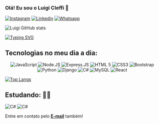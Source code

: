 <div> 

### Olá! Eu sou o Luigi Cleffi 👋

[![Instagram](https://img.shields.io/badge/Instagram-E4405F?style=for-the-badge&logo=instagram&logoColor=white)](https://www.instagram.com/luigi_cff/)
[![Linkedin](https://img.shields.io/badge/LinkedIn-0077B5?style=for-the-badge&logo=linkedin&logoColor=white)](https://www.linkedin.com/in/luigi-cleffi-75291923a/)
[![Whatsapp](https://img.shields.io/badge/WhatsApp-25D366?style=for-the-badge&logo=whatsapp&logoColor=white)](https://bit.ly/31dEVvh)
<br/>

![Luigi GitHub stats](https://github-readme-stats.vercel.app/api?username=LuigiCleffi&show_icons=true&theme=dracula) 

[![Typing SVG](https://readme-typing-svg.demolab.com?font=Fira+Code&pause=1000&width=435&lines=Web+Developer+Experienced;Tech+Lover+%F0%9F%91%A8%F0%9F%8F%BD%E2%80%8D%F0%9F%92%BB)](https://git.io/typing-svg)


</div>



## Tecnologias no meu dia a dia:
<div style="display: inline_block" align="center" >
    <img alt="JavaScript"src="https://img.shields.io/badge/JavaScript-323330?style=for-the-badge&logo=javascript&logoColor=F7DF1E" />
    <img alt="Node.JS" src="https://img.shields.io/badge/Node.js-43853D?style=for-the-badge&logo=node.js&logoColor=white" />
    <img alt="Express.JS" src="https://img.shields.io/badge/Express.js-404D59?style=for-the-badge" />
    <img alt="HTML 5" src="https://img.shields.io/badge/HTML5-E34F26?style=for-the-badge&logo=html5&logoColor=white" />
    <img alt="CSS3" src="https://img.shields.io/badge/CSS3-1572B6?style=for-the-badge&logo=css3&logoColor=white" />
    <img alt="Bootstrap" src="https://img.shields.io/badge/Bootstrap-563D7C?style=for-the-badge&logo=bootstrap&logoColor=white" />
    <img alt="Python" src="https://img.shields.io/badge/Python-14354C?style=for-the-badge&logo=python&logoColor=white" />
    <img alt="Django" src="https://img.shields.io/badge/Django-092E20?style=for-the-badge&logo=django&logoColor=white" />
    <img alt="C#" src="https://img.shields.io/badge/C%23-239120?style=for-the-badge&logo=c-sharp&logoColor=white" />
    <img alt="MySQL" src="https://img.shields.io/badge/MySQL-00000F?style=for-the-badge&logo=mysql&logoColor=white" />
    <img alt="React" src="https://img.shields.io/badge/React-666666?style=for-the-badge&logo=react&logoColor=blue">
    
    
</div>


[![Top Langs](https://github-readme-stats.vercel.app/api/top-langs/?username=LuigiCleffi&langs_count=8)](https://github.com/anuraghazra/github-readme-stats)




## Estudando: 🧑‍💻
<img alt="C#" src="https://img.shields.io/badge/C%23-239120?style=for-the-badge&logo=c-sharp&logoColor=white" /> <img alt="C#" src="https://img.shields.io/badge/.NET-5C2D91?style=for-the-badge&logo=.net&logoColor=white" />

<p>Entre em contato pelo <a href="mailto:lugicleffi@hotmail.com"><b>E-mail</b></a> também!</p>

